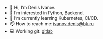 - 👋 Hi, I’m Denis Ivanov.
- 👀 I’m interested in Python, Backend.
- 🌱 I’m currently learning Kubernetes, CI/CD.
- 📫 How to reach me: ivanov.denis@bk.ru
- 💻 Working git: [gitlab](https://gitlab.com/ivanov-dv) 
